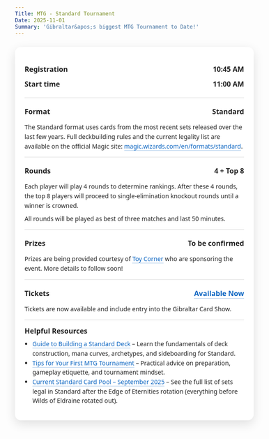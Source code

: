 ```yaml
---
Title: MTG - Standard Tournament
Date: 2025-11-01
Summary: 'Gibraltar&apos;s biggest MTG Tournament to Date!'
---
```



<meta name="description" content="Compete in the Magic: The Gathering Standard Tournament at the Gibraltar Card Show 2025. Test your deck, face top players, and claim great prizes.">
<meta property="og:image" content="featured-image.png" />


<style>
  /* Wrapper to center the card and allow it to expand */
  .event-wrapper {
    display: flex;
    justify-content: center;
    width: 100%;
  }

  .event-card {
    width: 100%;
    max-width: 1100px; /* wider than the theme's default prose width */
    margin: 24px auto;
    padding: 20px 22px;
    background: #ffffffcc;
    backdrop-filter: blur(6px);
    border-radius: 14px;
    box-shadow: 0 8px 24px rgba(0,0,0,0.12);
    font-family: 'Segoe UI', 'Helvetica Neue', Arial, sans-serif;
    color: #222;
  }

  /* On very large screens, give it even more breathing room */
  @media (min-width: 1400px) {
    .event-card {
      max-width: 1300px;
      padding: 28px 36px;
    }
  }

  .event-card .section {
    padding: 14px 0;
    border-top: 1px solid #ddd;
  }

  .event-card .row {
    display: flex;
    justify-content: space-between;
    gap: 12px;
    padding: 6px 0;
  }

  .event-card .label {
    font-weight: 700;
    font-size: 1.15em;
  }

  .event-card .value {
    font-weight: 600;
    font-size: 1.15em;
    text-align: right;
  }

  .event-card p {
    margin: 8px 0 0;
    line-height: 1.55;
  }

  .event-card a {
    color: #0b65c2;
    text-decoration: none;
    border-bottom: 1px solid rgba(11,101,194,0.35);
  }

  .event-card a:hover {
    border-bottom-color: rgba(11,101,194,0.7);
  }

  /* Dark mode */
  html.dark .event-card,
  :root.dark .event-card,
  [data-theme="dark"] .event-card {
    background: rgba(10, 25, 47, 0.85);
    color: #fff;
    box-shadow: 0 8px 24px rgba(0,0,0,0.5);
  }

  html.dark .event-card .section,
  :root.dark .event-card .section,
  [data-theme="dark"] .event-card .section {
    border-top-color: rgba(255,255,255,0.18);
  }

  html.dark .event-card a,
  :root.dark .event-card a,
  [data-theme="dark"] .event-card a {
    color: #7cb7ff;
    border-bottom-color: rgba(124,183,255,0.45);
  }

  @media (prefers-color-scheme: dark) {
    .event-card {
      background: rgba(10, 25, 47, 0.85);
      color: #fff;
      box-shadow: 0 8px 24px rgba(0,0,0,0.5);
    }
    .event-card .section {
      border-top-color: rgba(255,255,255,0.18);
    }
    .event-card a {
      color: #7cb7ff;
      border-bottom-color: rgba(124,183,255,0.45);
    }
  }
</style>


<section class="event-card">
  <div class="section" style="border-top: none;">
    <div class="row">
      <div class="label">Registration</div>
      <div class="value">10:45 AM</div>
    </div>
    <div class="row">
      <div class="label">Start time</div>
      <div class="value">11:00 AM</div>
    </div>
  </div>

  <div class="section">
    <div class="row">
      <div class="label">Format</div>
      <div class="value">Standard</div>
    </div>
    <p>
      The Standard format uses cards from the most recent sets released over the last few years.
      Full deckbuilding rules and the current legality list are available on the official Magic site:
      <a href="https://magic.wizards.com/en/formats/standard" target="_blank" rel="noopener">magic.wizards.com/en/formats/standard</a>.
    </p>
  </div>

  <div class="section">
    <div class="row">
      <div class="label">Rounds</div>
      <div class="value">4 + Top 8</div>
    </div>
    <p>
      Each player will play 4 rounds to determine rankings. After these 4 rounds,
      the top 8 players will proceed to single‑elimination knockout rounds until a winner is crowned.
      <p>
      All rounds will be played as best of three matches and last 50 minutes.
    </p>
  </div>

  <div class="section">
    <div class="row">
      <div class="label">Prizes</div>
      <div class="value">To be confirmed</div>
    </div>
    <p>
      Prizes are being provided courtesy of <a href="https://toycorner.gi/">Toy Corner</a> who are sponsoring the event.
      More details to follow soon!
    </p>
  </div>

  <div class="section">
    <div class="row">
      <div class="label">Tickets</div>
      <div class="value"><a href="/tickets">Available Now</a></div>
    </div>
    <p>
      Tickets are now available and include entry into the Gibraltar Card Show.
    </p>
  </div>

  <div class="section">
    <div class="label" style="margin-bottom: 8px;">Helpful Resources</div>
    <ul style="margin: 0; padding-left: 18px; line-height: 1.55;">
      <li><a href="https://mtgetsy.com/beginner-guide-competitive-mtg-standard-deck/" target="_blank" rel="noopener">Guide to Building a Standard Deck</a> – Learn the fundamentals of deck construction, mana curves, archetypes, and sideboarding for Standard.</li>
      <li><a href="https://magic.wizards.com/en/news/feature/your-first-tournament-2017-02-23" target="_blank" rel="noopener">Tips for Your First MTG Tournament</a> – Practical advice on preparation, gameplay etiquette, and tournament mindset.</li>
      <li><a href="https://draftsim.com/mtg-standard-rotation/" target="_blank" rel="noopener">Current Standard Card Pool – September 2025</a> – See the full list of sets legal in Standard after the Edge of Eternities rotation (everything before Wilds of Eldraine rotated out).</li>
    </ul>
  </div>
</section>
